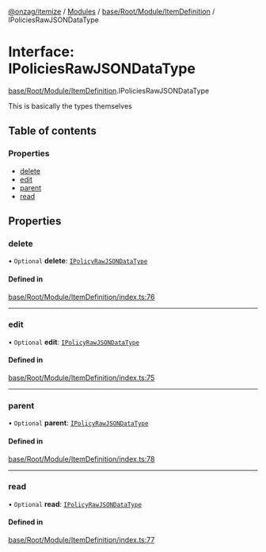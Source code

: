 [@onzag/itemize](../README.md) / [Modules](../modules.md) / [base/Root/Module/ItemDefinition](../modules/base_Root_Module_ItemDefinition.md) / IPoliciesRawJSONDataType

# Interface: IPoliciesRawJSONDataType

[base/Root/Module/ItemDefinition](../modules/base_Root_Module_ItemDefinition.md).IPoliciesRawJSONDataType

This is basically the types themselves

## Table of contents

### Properties

- [delete](base_Root_Module_ItemDefinition.IPoliciesRawJSONDataType.md#delete)
- [edit](base_Root_Module_ItemDefinition.IPoliciesRawJSONDataType.md#edit)
- [parent](base_Root_Module_ItemDefinition.IPoliciesRawJSONDataType.md#parent)
- [read](base_Root_Module_ItemDefinition.IPoliciesRawJSONDataType.md#read)

## Properties

### delete

• `Optional` **delete**: [`IPolicyRawJSONDataType`](base_Root_Module_ItemDefinition.IPolicyRawJSONDataType.md)

#### Defined in

[base/Root/Module/ItemDefinition/index.ts:76](https://github.com/onzag/itemize/blob/f2f29986/base/Root/Module/ItemDefinition/index.ts#L76)

___

### edit

• `Optional` **edit**: [`IPolicyRawJSONDataType`](base_Root_Module_ItemDefinition.IPolicyRawJSONDataType.md)

#### Defined in

[base/Root/Module/ItemDefinition/index.ts:75](https://github.com/onzag/itemize/blob/f2f29986/base/Root/Module/ItemDefinition/index.ts#L75)

___

### parent

• `Optional` **parent**: [`IPolicyRawJSONDataType`](base_Root_Module_ItemDefinition.IPolicyRawJSONDataType.md)

#### Defined in

[base/Root/Module/ItemDefinition/index.ts:78](https://github.com/onzag/itemize/blob/f2f29986/base/Root/Module/ItemDefinition/index.ts#L78)

___

### read

• `Optional` **read**: [`IPolicyRawJSONDataType`](base_Root_Module_ItemDefinition.IPolicyRawJSONDataType.md)

#### Defined in

[base/Root/Module/ItemDefinition/index.ts:77](https://github.com/onzag/itemize/blob/f2f29986/base/Root/Module/ItemDefinition/index.ts#L77)
